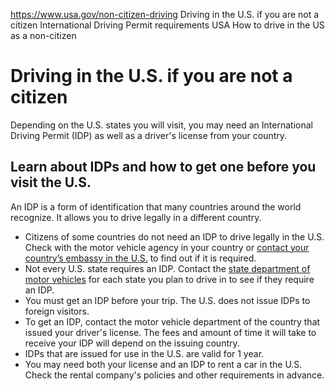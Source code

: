 

https://www.usa.gov/non-citizen-driving
Driving in the U.S. if you are not a citizen
International Driving Permit requirements USA
How to drive in the US as a non-citizen

Driving in the U.S. if you are not a citizen
============================================

Depending on the U.S. states you will visit, you may need an International Driving Permit (IDP) as well as a driver's license from your country.

**Learn about IDPs and how to get one before you visit the U.S.**
-----------------------------------------------------------------

An IDP is a form of identification that many countries around the world recognize. It allows you to drive legally in a different country.

* Citizens of some countries do not need an IDP to drive legally in the U.S. Check with the motor vehicle agency in your country or
  [contact your country’s embassy in the U.S.](https://travel.state.gov/content/travel/en/consularnotification/ConsularNotificationandAccess.html)
  to find out if it is required.
* Not every U.S. state requires an IDP. Contact the
  [state department of motor vehicles](https://www.usa.gov/state-motor-vehicle-services)
  for each state you plan to drive in to see if they require an IDP.
* You must get an IDP before your trip. The U.S. does not issue IDPs to foreign visitors.
* To get an IDP, contact the motor vehicle department of the country that issued your driver's license. The fees and amount of time it will take to receive your IDP will depend on the issuing country.
* IDPs that are issued for use in the U.S. are valid for 1 year.
* You may need both your license and an IDP to rent a car in the U.S. Check the rental company's policies and other requirements in advance.
